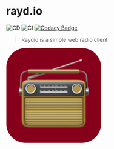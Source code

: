 # rayd.io
![CD](https://github.com/raynigon/raydio/workflows/CD/badge.svg)
![CI](https://github.com/raynigon/raydio/workflows/CI-PR/badge.svg)
[![Codacy Badge](https://app.codacy.com/project/badge/Grade/3e24b50b8fcf43e3af7da6498cb93723)](https://www.codacy.com/gh/raynigon/raydio/dashboard?utm_source=github.com&amp;utm_medium=referral&amp;utm_content=raynigon/raydio&amp;utm_campaign=Badge_Grade)
<!-- [![Codacy Badge](https://api.codacy.com/project/badge/Grade/05af413562694d6ba3b3a923d86da210)](https://app.codacy.com/manual/raynigon/unit-api?utm_source=github.com&utm_medium=referral&utm_content=raynigon/unit-api&utm_campaign=Badge_Grade_Dashboard)
[![Codacy Badge](https://app.codacy.com/project/badge/Coverage/16680694f7a84aab8246e4a7f57b06f3)](https://www.codacy.com/manual/raynigon/unit-api?utm_source=github.com&utm_medium=referral&utm_content=raynigon/unit-api&utm_campaign=Badge_Coverage)
[![Maven Central](https://maven-badges.herokuapp.com/maven-central/com.raynigon.unit-api/jackson-module/badge.svg)](https://search.maven.org/search?q=com.raynigon.unit-api) -->

>Raydio is a simple web radio client

<a href="https://rayd.io/" target="_blank">
    <img src="./frontend/src/assets/logo.png" width="250" height="250">
</a>
